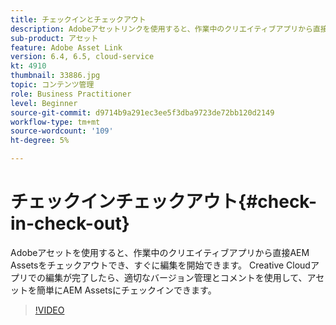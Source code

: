```yaml
---
title: チェックインとチェックアウト
description: Adobeアセットリンクを使用すると、作業中のクリエイティブアプリから直接AEM Assetsをチェックアウトでき、すぐに編集を開始できます。 Creative Cloudアプリでの編集が完了したら、適切なバージョン管理とコメントを使用して、アセットを簡単にAEM Assetsにチェックインできます。
sub-product: アセット
feature: Adobe Asset Link
version: 6.4, 6.5, cloud-service
kt: 4910
thumbnail: 33886.jpg
topic: コンテンツ管理
role: Business Practitioner
level: Beginner
source-git-commit: d9714b9a291ec3ee5f3dba9723de72bb120d2149
workflow-type: tm+mt
source-wordcount: '109'
ht-degree: 5%

---
```



# チェックインチェックアウト{#check-in-check-out}

Adobeアセットを使用すると、作業中のクリエイティブアプリから直接AEM Assetsをチェックアウトでき、すぐに編集を開始できます。 Creative Cloudアプリでの編集が完了したら、適切なバージョン管理とコメントを使用して、アセットを簡単にAEM Assetsにチェックインできます。

>[!VIDEO](https://video.tv.adobe.com/v/33886/?quality=12)
